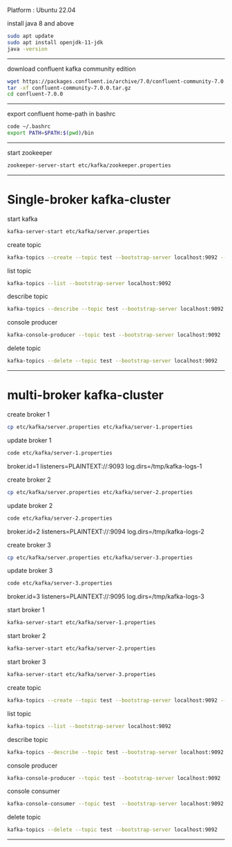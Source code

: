 

Platform : Ubuntu 22.04


install java 8 and above
```bash
sudo apt update
sudo apt install openjdk-11-jdk
java -version
```

---

download confluent kafka community edition
```bash
wget https://packages.confluent.io/archive/7.0/confluent-community-7.0.0.tar.gz
tar -xf confluent-community-7.0.0.tar.gz
cd confluent-7.0.0
```

---

export confluent home-path in bashrc
```bash
code ~/.bashrc
export PATH=$PATH:$(pwd)/bin
```

---

start zookeeper
```bash
zookeeper-server-start etc/kafka/zookeeper.properties
```

---

# Single-broker kafka-cluster


start kafka
```bash
kafka-server-start etc/kafka/server.properties
```

create topic
```bash
kafka-topics --create --topic test --bootstrap-server localhost:9092 --replication-factor 1 --partitions 3
```

list topic
```bash
kafka-topics --list --bootstrap-server localhost:9092
```

describe topic
```bash
kafka-topics --describe --topic test --bootstrap-server localhost:9092
```

console producer
```bash
kafka-console-producer --topic test --bootstrap-server localhost:9092
```

delete topic
```bash
kafka-topics --delete --topic test --bootstrap-server localhost:9092
```

---

# multi-broker kafka-cluster


create broker 1
```bash
cp etc/kafka/server.properties etc/kafka/server-1.properties
```

update broker 1
```bash
code etc/kafka/server-1.properties
```


broker.id=1
listeners=PLAINTEXT://:9093
log.dirs=/tmp/kafka-logs-1


create broker 2
```bash
cp etc/kafka/server.properties etc/kafka/server-2.properties
```

update broker 2
```bash
code etc/kafka/server-2.properties
```

broker.id=2
listeners=PLAINTEXT://:9094
log.dirs=/tmp/kafka-logs-2


create broker 3
```bash
cp etc/kafka/server.properties etc/kafka/server-3.properties
```

update broker 3
```bash
code etc/kafka/server-3.properties
``` 

broker.id=3
listeners=PLAINTEXT://:9095
log.dirs=/tmp/kafka-logs-3


start broker 1
```bash
kafka-server-start etc/kafka/server-1.properties
```

start broker 2
```bash
kafka-server-start etc/kafka/server-2.properties
```

start broker 3
```bash
kafka-server-start etc/kafka/server-3.properties
```

create topic
```bash
kafka-topics --create --topic test --bootstrap-server localhost:9092 --replication-factor 1 --partitions 3
```

list topic
```bash
kafka-topics --list --bootstrap-server localhost:9092
```

describe topic
```bash
kafka-topics --describe --topic test --bootstrap-server localhost:9092
```

console producer
```bash
kafka-console-producer --topic test --bootstrap-server localhost:9092
```

console consumer
```bash
kafka-console-consumer --topic test  --bootstrap-server localhost:9092 --from-beginning
```

delete topic
```bash
kafka-topics --delete --topic test --bootstrap-server localhost:9092
```

---
